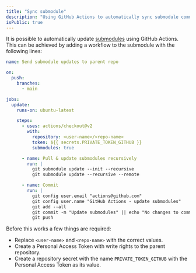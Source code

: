 ```yaml
---
title: "Sync submodule"
description: "Using GitHub Actions to automatically sync submodule commits"
isPublic: true
---
```


It is possible to automatically update [submodules](submodule) using GitHub
Actions. This can be achieved by adding a workflow to the submodule with the
following lines:

```yml
name: Send submodule updates to parent repo

on:
  push:
    branches: 
      - main

jobs:
  update:
    runs-on: ubuntu-latest

    steps:
      - uses: actions/checkout@v2
        with: 
          repository: <user-name>/<repo-name>
          token: ${{ secrets.PRIVATE_TOKEN_GITHUB }}
          submodules: true

      - name: Pull & update submodules recursively
        run: |
          git submodule update --init --recursive
          git submodule update --recursive --remote

      - name: Commit
        run: |
          git config user.email "actions@github.com"
          git config user.name "GitHub Actions - update submodules"
          git add --all
          git commit -m "Update submodules" || echo "No changes to commit"
          git push
```

Before this works a few things are required:

* Replace `<user-name>` and `<repo-name>` with the correct values.
* Create a Personal Access Token with write rights to the parent repository.
* Create a repository secret with the name `PRIVATE_TOKEN_GITHUB` with the
  Personal Access Token as its value.

